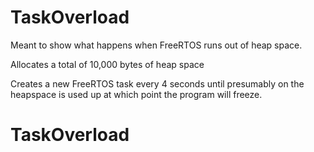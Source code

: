 # TaskOverload

Meant to show what happens when FreeRTOS runs out of heap space.

Allocates a total of 10,000 bytes of heap space

Creates a new FreeRTOS task every 4 seconds until presumably on the heapspace is used up at 
which point the program will freeze.


# TaskOverload
